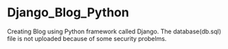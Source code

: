 # Django_Blog_Python

Creating Blog using Python framework called Django. The database(db.sql) file is not uploaded because of some security probelms.
